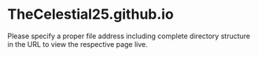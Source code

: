# TheCelestial25.github.io
Please specify a proper file address including complete directory structure in the URL to view the respective page live.
